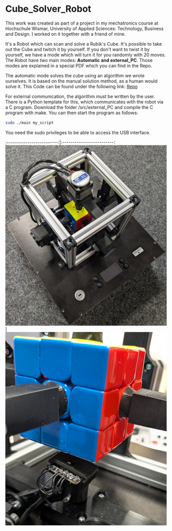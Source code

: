 # Cube_Solver_Robot

This work was created as part of a project in my mechatronics course at Hochschule Wismar, University of Applied Sciences: Technology, Business and Design. 
I worked on it together with a friend of mine. 

It's a Robot which can scan and solve a Rubik's Cube. It's possible to take out the Cube and twitch it by yourself. If you don't want to twist it by yourself, we have a mode which will turn it for you randomly with 20 moves. The Robot have two main modes: **Automatic and external_PC**.
Those modes are explained in a special PDF which you can find in the Repo.

The automatic mode solves the cube using an algorithm we wrote ourselves. It is based on the manual solution method, as a human would solve it.
This Code can be found under the following link: [Repo](https://github.com/snech99/Rubiks_Cube_Algorithm)

For external communication, the algorithm must be written by the user. There is a Python template for this, which communicates with the robot via a C program.
Download the folder /src/external_PC and compile the C program with make. You can then start the program as follows:
```bash
sudo ./main my_script
```
You need the sudo privileges to be able to access the USB interface.


:-------------------------:|:-------------------------:
![Robot](https://github.com/snech99/Cube_Solver_Robot/blob/main/pic/Robot.jpg)  |  ![Closeup](https://github.com/snech99/Cube_Solver_Robot/blob/main/pic/closeup_colorsensor.jpg)
